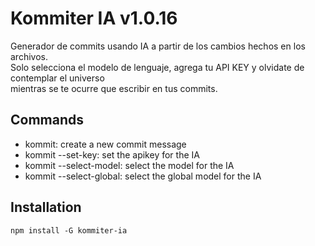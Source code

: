 # Kommiter IA v1.0.16
Generador de commits usando IA a partir de los cambios hechos en los archivos.<br/>
Solo selecciona el modelo de lenguaje, agrega tu API KEY y olvidate de contemplar el universo<br/>
mientras se te ocurre que escribir en tus commits.


## Commands
- kommit: create a new commit message
- kommit --set-key: set the apikey for the IA
- kommit --select-model: select the model for the IA
- kommit --select-global: select the global model for the IA


## Installation
    npm install -G kommiter-ia